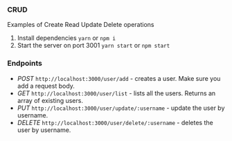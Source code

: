 ### CRUD

Examples of Create Read Update Delete operations

1. Install dependencies `yarn` or `npm i`
2. Start the server on port 3001 `yarn start` or `npm start`

### Endpoints

- _POST_ `http://localhost:3000/user/add` - creates a user. Make sure you add a
  request body.
- _GET_ `http://localhost:3000/user/list` - lists all the users. Returns an
  array of existing users.
- _PUT_ `http://localhost:3000/user/update/:username` - update the user by
  username.
- _DELETE_ `http://localhost:3000/user/delete/:username` - deletes the user by
  username.
